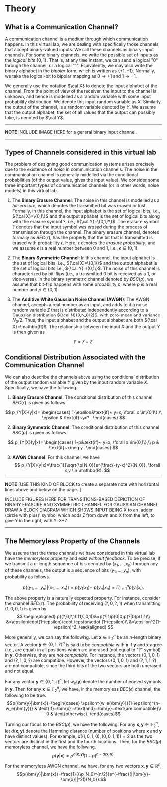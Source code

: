 # Theory 

## What is a Communication Channel? 

A communication channel is a medium through which communication happens. In this virtual lab, we are dealing with specifically those channels that accept binary-valued inputs. We call these channels as binary-input channels. For some binary channels, we write the possible set of inputs as the *logical bits* $\{0,1\}$. That is, at any time instant, we can send a logical "0" through the channel, or a logical "1". Equivalently, we may also write the binary alphabet in the *bipolar* form, which is written as $\{+1,-1\}$. Normally, we take the logical-bit to bipolar mapping as $0\to +1$ and $1\to -1$.


We generally use the notation $\cal X$ to denote the input alphabet of the channel. From the point of view of the receiver, the input to the channel is unknown, and hence is modelled as a random variable with some input probability distribution. We denote this input random variable as $X$. Similarly, the output of the channel, is a random variable denoted by $Y$. We assume that the output alphabet, the set of all values that the output can possibly take, is denoted by $\cal Y$. 

---
**NOTE**
INCLUDE IMAGE HERE for a general binary input channel. 

---

## Types of Channels considered in this virtual lab

The problem of designing good communication systems arises precisely due to the existence of *noise* in communication channels. The noise in the communication channel is generally modelled via the conditional probabilities (of the output value, given the input value). We consider some three important types of communication channels (or in other words, noise models) in this virtual lab.

1. The **Binary Erasure Channel**: The noise in this channel is modelled as a *bit-erasure*, which denotes the transmitted bit was erased or lost. Formally, in this channel, the input alphabet is the set of logical bits, i.e., ${\cal X}=\{0,1\}$ and the output alphabet is the set of logical bits along with the erasure symbol $?$, i.e., ${\cal Y}=\{0,1,?\}$. The erasure symbol $?$ denotes that the input symbol was *erased* during the process of transmission through the channel. The binary erasure channel, denoted formally as $BEC(\epsilon)$, has the property that the bit that is transmitted is erased with probability $\epsilon$. Here, $\epsilon$ denotes the *erasure probability*, and we assume $\epsilon$ is a real number between $0$ and $1$, i.e., $\epsilon\in(0,1)$. 

2. The **Binary Symmetric Channel**: In this channel, the input alphabet is the set of logical bits, i.e., ${\cal X}=\{0,1\}$ and the output alphabet is the set of logical bits  i.e., ${\cal Y}=\{0,1\}$. The noise of this channel is characterized by bit-flips (i.e., a transmitted $0$ bit is received as a $1$, or vice-versa). In the binary symmetric channel denoted by $BSC(p)$, we assume that bit-flip happens with some probability $p$, where $p$ is a real number and $p\in(0,1)$. 

3. The **Additive White Gaussian Noise Channel (AWGN)**: The AWGN channel, accepts a real number as an input, and adds to it a noise random variable $Z$ that is distributed independently according to a Gaussian distribution ${\cal N}(0,N_0/2)$, with zero-mean and variance $N_0/2$. Thus, the input alphabet and the output alphabet are both ${\cal X}=\mathbb{R}$. The relationship between the input $X$ and the output $Y$ is then given as 

$$Y=X+Z.$$ 

## Conditional Distribution Associated with the Communication Channel

We can also describe the channels above using the conditional distribution of the output random variable $Y$ given by the input random variable $X$. Specifically, we have the following. 

1. **Binary Erasure Channel**: The conditional distribution of this channel $BEC(\epsilon)$ is given as follows.

$$
p_{Y|X}(y|x)=
\begin{cases}
1-\epsilon&\text{if}~ y=x, \forall x \in\{0,1\},\\
\epsilon & \text{if}~y=? . 
\end{cases}
$$

2. **Binary Symmetric Channel**: The conditional distribution of this channel $BSC(p)$ is given as follows.

$$
p_{Y|X}(y|x)=
\begin{cases}
1-p&\text{if}~ y=x, \forall x \in\{0,1\},\\
p & \text{if}~x\neq y . 
\end{cases}
$$

3. **AWGN Channel**: For this channel, we have
$$
p_{Y|X}(y|x)=\frac{1}{\sqrt{\pi N_0}}e^{\frac{-(y-x)^2}{N_0}}, \forall x,y \in \mathbb{R}. 
$$

---
**NOTE**
[USE THIS KIND OF BLOCK to create a separate note with horizontal lines above and below on the page. ]

INCLUDE FIGURES HERE FOR TRANSITIONS-BASED DEPICTION OF BINARY ERASURE AND SYMMETRIC CHANNEl. FOR GAUSSIAN CHANNEL DRAW A BLOCK DIAGRAM WHICH SHOWS INPUT BEING X to an 'adder (circle with plus)' symbol which adds Z from down and X from the left, to give Y in the right, with Y=X+Z.

---

## The Memoryless Property of the Channels

We assume that the three channels we have considered in this virtual lab have the *memoryless* property and exist *without feedback*. To be precise, if we transmit a $n$-length sequence of bits denoted by $(x_1,\ldots,x_n)$ through any of these channels, the output is a sequence of bits $(y_1,\ldots,y_n)$, with probability as follows. 

$$p((y_1,\ldots,y_n)|(x_1,\ldots,x_n))=p(y_1|x_1)\cdots p(y_n|x_n)=\Pi_{i=1}^n p(y_i|x_i).$$

The above property is a naturally expected property. For instance, consider the channel $BEC(\epsilon)$. The probability of receiving $(?,0,?,1)$ when transmitting $(1,0,0,1)$ is given by 
$$
\begin{aligned}
p((?,0,?,1)|(1,0,0,1))&=p(?|1)p(0|0)p(?|0)p(1|1)\\
&=\epsilon\cdot(1-\epsilon)\cdot \epsilon\cdot (1-\epsilon)\\
&=\epsilon^2(1-\epsilon)^2.
\end{aligned}
$$

More generally, we can say the following. Let $\bm{x}\in \mathbb{F}_2^n$ be an $n$-length binary vector. A vector $\bm{y} \in \{0,1,?\}^n$ is said to be *compatible* with $\bm{x}$ if $\bm{y}$ and $\bm{x}$ agree (i.e., are equal) in all positions which are unerased (not equal to "?" symbol) in $\bm{y}$. Otherwise, they are *not compatible*. For instance, the vectors $(0,1,0,1)$ and $(?,1,0,?)$ are compatible. However, the vectors $(0,1,0,1)$ and $(?,1,1,?)$ are not compatible, since the third bits of the two vectors are both unerased and not equal. 

 For any vector $\bm{y}\in\{0,1,\epsilon\}^n$, let $w_e(\bm{y})$ denote the number of erased symbols in $\bm{y}$. Then for any $\bm{x}\in\mathbb{F}_2^n$, we have, in the memoryless $BEC(\epsilon)$ channel, the following to be true. 
$$p(\bm{y}|\bm{x})=\begin{cases}
\epsilon^{w_e(\bm{y})}(1-\epsilon)^{n-w_e(\bm{y})} & \text{if}~\bm{x} ~\text{and}~\bm{y}~\text{are compatible}\\
0 & \text{otherwise}. 
\end{cases}$$ 

Turning our focus to the $BSC(p)$, we have the following. For any $\bm{x},\bm{y}\in\mathbb{F}_2^n$, let $d(\bm{x},\bm{y})$ denote the Hamming distance (number of positions where $\bm{x}$ and $\bm{y}$ have distinct values). For example, $d((1,0,1,0),(0,0,1,1))=2$ as the two vectors are distinct in the first and the fourth locations. Then, for the $BSC(p)$ memoryless channel, we have the following.
$$p(\bm{y}|\bm{x})=p^{d(\bm{x},\bm{y})}(1-p)^{n-d(\bm{x},\bm{y})}.$$

For the memoryless AWGN channel, we have, for any two vectors $\bm{x},\bm{y}\in\mathbb{R}^n$, 
$$p(\bm{y}|\bm{x})=\frac{1}{(\pi N_0)^{n/2}}e^{-\frac{(||\bm{y}-\bm{x}||^2)}{N_0}}.$$